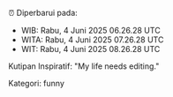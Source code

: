 ⏰ Diperbarui pada:
- WIB: Rabu, 4 Juni 2025 06.26.28 UTC
- WITA: Rabu, 4 Juni 2025 07.26.28 UTC
- WIT: Rabu, 4 Juni 2025 08.26.28 UTC

Kutipan Inspiratif:
"My life needs editing."


Kategori: funny

